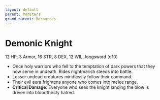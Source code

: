 ```yaml
---
layout: default
parent: Monsters
grand_parent: Resources
---
```


# Demonic Knight

12 HP, 3 Armor, 16 STR, 8 DEX, 12 WIL, longsword (d10)

- Once holy warriors who fell to the temptation of dark powers that they now serve in undeath. Rides nightmarish steeds into battle.
- Lesser undead creatures mindlessly follow their command.
- Their evil aura frightens anyone who comes into melee range.
- **Critical Damage**: Everyone who sees the knight landing the blow is driven into bloodthirsty hatred.
